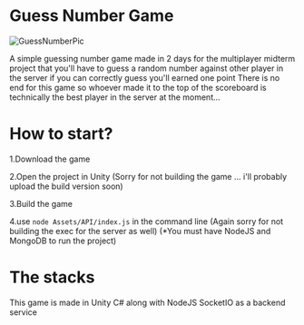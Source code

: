 # Guess Number Game

![GuessNumberPic](https://i.imgur.com/hgYizDu.png)

A simple guessing number game made in 2 days for the multiplayer midterm project that you'll have to guess a random number against other player in the server if you can correctly guess you'll earned one point
There is no end for this game so whoever made it to the top of the scoreboard is technically the best player in the server at the moment...

# How to start?

1.Download the game 

2.Open the project in Unity (Sorry for not building the game ... i'll probably upload the build version soon)

3.Build the game

4.use ```node Assets/API/index.js``` in the command line (Again sorry for not building the exec for the server as well) (*You must have NodeJS and MongoDB to run the project)


# The stacks

This game is made in Unity C# along with NodeJS SocketIO as a backend service
